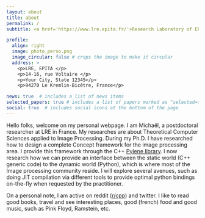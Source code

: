 ```yaml
---
layout: about
title: about
permalink: /
subtitle: <a href='https://www.lre.epita.fr/'>Research Laboratory of EPITA (LRE)</a>. Paris, France. Contact me by mail.

profile:
  align: right
  image: photo_perso.png
  image_circular: false # crops the image to make it circular
  address: >
    <p>LRE, EPITA </p>
    <p>14-16, rue Voltaire </p>
    <p>Your City, State 12345</p>
    <p>94270 Le Kremlin-Bicêtre, France</p>

news: true  # includes a list of news items
selected_papers: true # includes a list of papers marked as "selected={true}"
social: true  # includes social icons at the bottom of the page
---
```


Hello folks, welcome on my personal webpage. I am Michaël, a postdoctoral researcher at LRE in France. My researches are about Theoretical Computer Sciences applied to Image Processing. During my Ph.D. I have researched how to design a complete Concept framework for the image processing area. I provide this framework through the C++ [Pylene library](https://dutiona.github.io/projects/1_project/). I now research how we can provide an interface between the static world (C++ generic code) to the dynamic world (Python), which is where most of the Image processing community reside. I will explore several avenues, such as doing JIT compilation via different tools to provide optimal python bindings on-the-fly when requested by the practitioner.

On a personal note, I am active on reddit ([r/cpp](https://reddit.com/r/cpp)) and twitter. I like to read good books, travel and see interesting places, good (french) food and good music, such as Pink Floyd, Ramstein, etc.
